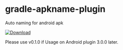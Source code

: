 # gradle-apkname-plugin
Auto naming for android apk

[ ![Download](https://api.bintray.com/packages/ageet-atsushi/maven/gradle-apkname-plugin/images/download.svg) ](https://bintray.com/ageet-atsushi/maven/gradle-apkname-plugin/_latestVersion)

Please use v0.1.0 if Usage on Android plugin 3.0.0 later.
